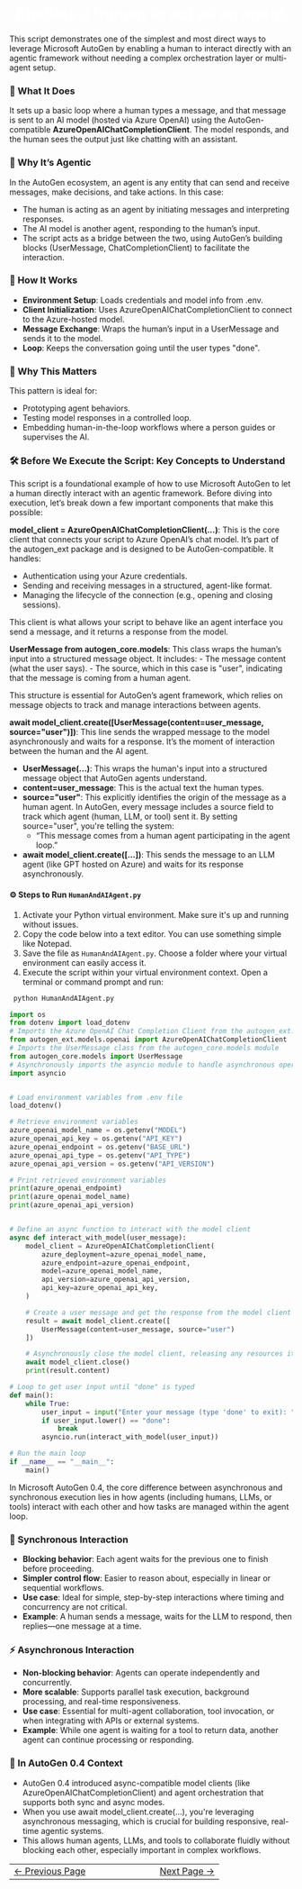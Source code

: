#
<h1 style="color:white; text-align:center;">
  Enables a human to act as an agent
</h1>
This script demonstrates one of the simplest and most direct ways to leverage Microsoft AutoGen by enabling a human to interact directly with an agentic framework without needing a complex orchestration layer or multi-agent setup.

### 🧠 What It Does
It sets up a basic loop where a human types a message, and that message is sent to an AI model (hosted via Azure OpenAI) using the AutoGen-compatible **AzureOpenAIChatCompletionClient**. The model responds, and the human sees the output just like chatting with an assistant.

### 🧩 Why It’s Agentic
In the AutoGen ecosystem, an agent is any entity that can send and receive messages, make decisions, and take actions. In this case:
- The human is acting as an agent by initiating messages and interpreting responses.
- The AI model is another agent, responding to the human’s input.
- The script acts as a bridge between the two, using AutoGen’s building blocks (UserMessage, ChatCompletionClient) to facilitate the interaction.

### 🔄 How It Works
- **Environment Setup**: Loads credentials and model info from .env.
- **Client Initialization**: Uses AzureOpenAIChatCompletionClient to connect to the Azure-hosted model.
- **Message Exchange**: Wraps the human’s input in a UserMessage and sends it to the model.
- **Loop**: Keeps the conversation going until the user types "done".

### 🧪 Why This Matters
This pattern is ideal for:
* Prototyping agent behaviors.
* Testing model responses in a controlled loop.
* Embedding human-in-the-loop workflows where a person guides or supervises the AI.


### 🛠️ Before We Execute the Script: Key Concepts to Understand
This script is a foundational example of how to use Microsoft AutoGen to let a human directly interact with an agentic framework. Before diving into execution, let’s break down a few important components that make this possible:

**model_client = AzureOpenAIChatCompletionClient(...)**: This is the core client that connects your script to Azure OpenAI’s chat model. It’s part of the autogen_ext package and is designed to be AutoGen-compatible. It handles:
  * Authentication using your Azure credentials.
  * Sending and receiving messages in a structured, agent-like format.
  * Managing the lifecycle of the connection (e.g., opening and closing sessions).

This client is what allows your script to behave like an agent interface you send a message, and it returns a response from the model.

**UserMessage from autogen_core.models**: This class wraps the human’s input into a structured message object. It includes:
    - The message content (what the user says).
    - The source, which in this case is "user", indicating that the message is coming from a human agent.

This structure is essential for AutoGen’s agent framework, which relies on message objects to track and manage interactions between agents.

**await model_client.create([UserMessage(content=user_message, source="user")])**: This line sends the wrapped message to the model asynchronously and waits for a response. It’s the moment of interaction between the human and the AI agent.
* **UserMessage(...)**: This wraps the human's input into a structured message object that AutoGen agents understand.
* **content=user_message**: This is the actual text the human types.
* **source="user"**: This explicitly identifies the origin of the message as a human agent. In AutoGen, every message includes a source field to track which agent (human, LLM, or tool) sent it. By setting source="user", you're telling the system:
    - “This message comes from a human agent participating in the agent loop.”
* **await model_client.create([...])**: This sends the message to an LLM agent (like GPT hosted on Azure) and waits for its response asynchronously.

#### ⚙️ Steps to Run `HumanAndAIAgent.py`
1. Activate your Python virtual environment. Make sure it's up and running without issues.
2. Copy the code below into a text editor. You can use something simple like Notepad.
3. Save the file as `HumanAndAIAgent.py`. Choose a folder where your virtual environment can easily access it.
4. Execute the script within your virtual environment context. Open a terminal or command prompt and run:
```bash
 python HumanAndAIAgent.py
```




```python
import os
from dotenv import load_dotenv
# Imports the Azure OpenAI Chat Completion Client from the autogen_ext.models.openai module
from autogen_ext.models.openai import AzureOpenAIChatCompletionClient  
# Imports the UserMessage class from the autogen_core.models module
from autogen_core.models import UserMessage
# Asynchronously imports the asyncio module to handle asynchronous operations
import asyncio


# Load environment variables from .env file
load_dotenv()

# Retrieve environment variables
azure_openai_model_name = os.getenv("MODEL")
azure_openai_api_key = os.getenv("API_KEY")
azure_openai_endpoint = os.getenv("BASE_URL")
azure_openai_api_type = os.getenv("API_TYPE")
azure_openai_api_version = os.getenv("API_VERSION")

# Print retrieved environment variables
print(azure_openai_endpoint)
print(azure_openai_model_name)
print(azure_openai_api_version)


# Define an async function to interact with the model client
async def interact_with_model(user_message):
    model_client = AzureOpenAIChatCompletionClient(
        azure_deployment=azure_openai_model_name,
        azure_endpoint=azure_openai_endpoint,
        model=azure_openai_model_name,
        api_version=azure_openai_api_version,
        api_key=azure_openai_api_key,
    )

    # Create a user message and get the response from the model client
    result = await model_client.create([
        UserMessage(content=user_message, source="user")
    ])

    # Asynchronously close the model client, releasing any resources it holds
    await model_client.close()
    print(result.content)

# Loop to get user input until "done" is typed
def main():
    while True:
        user_input = input("Enter your message (type 'done' to exit): ").strip()
        if user_input.lower() == "done":
            break
        asyncio.run(interact_with_model(user_input))

# Run the main loop
if __name__ == "__main__":
    main()

```

In Microsoft AutoGen 0.4, the core difference between asynchronous and synchronous execution lies in how agents (including humans, LLMs, or tools) interact with each other and how tasks are managed within the agent loop.

### 🔄 Synchronous Interaction
- **Blocking behavior**: Each agent waits for the previous one to finish before proceeding.
- **Simpler control flow**: Easier to reason about, especially in linear or sequential workflows.
- **Use case**: Ideal for simple, step-by-step interactions where timing and concurrency are not critical.
- **Example**: A human sends a message, waits for the LLM to respond, then replies—one message at a time.

### ⚡ Asynchronous Interaction
- **Non-blocking behavior**: Agents can operate independently and concurrently.
- **More scalable**: Supports parallel task execution, background processing, and real-time responsiveness.
- **Use case**: Essential for multi-agent collaboration, tool invocation, or when integrating with APIs or external systems.
- **Example**: While one agent is waiting for a tool to return data, another agent can continue processing or responding.

### 🧠 In AutoGen 0.4 Context
- AutoGen 0.4 introduced async-compatible model clients (like AzureOpenAIChatCompletionClient) and agent orchestration that supports both sync and async modes.
- When you use await model_client.create(...), you're leveraging asynchronous messaging, which is crucial for building responsive, real-time agentic systems.
- This allows human agents, LLMs, and tools to collaborate fluidly without blocking each other, especially important in complex workflows.

<table width="100%">
  <tr>
    <td align="left" style="white-space: nowrap;">
      <a href="../pages/InstallAutoGenAgentChatAPI.md">← Previous Page</a>
    </td>
    <td style="width: 100px;"></td> <!-- Blank column for separation -->
    <td align="right" style="white-space: nowrap;">
      <a href="../pages/DirectAgentInteractionMultiTurnFixedTermination.md">Next Page →</a>
    </td>
  </tr>
</table>
